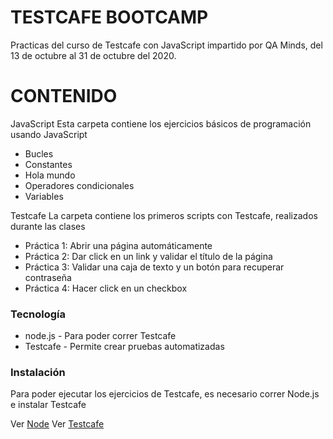 # TESTCAFE BOOTCAMP
Practicas del curso de Testcafe con JavaScript impartido por QA Minds, del 13 de octubre al 31 de octubre del 2020.

 # CONTENIDO
 JavaScript
 Esta carpeta contiene los ejercicios básicos de programación usando JavaScript
 - Bucles
 - Constantes
 - Hola mundo
 - Operadores condicionales
 - Variables

 Testcafe
 La carpeta contiene los primeros scripts con Testcafe, realizados durante las clases
 - Práctica 1: Abrir una página automáticamente
 - Práctica 2: Dar click en un link y validar el título de la página
 - Práctica 3: Validar una caja de texto y un botón para recuperar contraseña
 - Práctica 4: Hacer click en un checkbox

 ### Tecnología
 * node.js - Para poder correr Testcafe
 * Testcafe - Permite crear pruebas automatizadas

 ### Instalación
 Para poder ejecutar los ejercicios de Testcafe, es necesario correr Node.js e instalar Testcafe

 Ver [Node](https://nodejs.org/es/)
 Ver [Testcafe](https://devexpress.github.io/testcafe/documentation/getting-started/#installing-testcafe)





